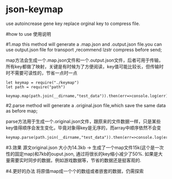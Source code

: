 # json-keymap
use autoincrease gene key replace orginal key to compress file.

#how to use 使用说明

#1.map this method will generate a .map.json and .output.json file.you can use output.json file for transport ,recommend lzstr compress before send; 

map方法会生成一个.map.json文件和一个.output.json文件，后者可用于传输，所有key都做了映射，关键是有时候为了方便阅读，key值可能比较长，但传输时时不需要可读性的，节省一点时一点

```
let keymap = require("./keymap")
let path = require("path")
 keymap.map(path.join(__dirname,"test_data")).then(err=>console.log(err))
```

#2.parse method will generate a .original.json file,which save the same data as before map;

parse方法用于生成一个.original.json文件，跟原来的文件数据一样，只是某些key值得顺序会发生变化，毕竟对象得key是无序的，而array中顺序依然不会变

```
keymap.parse(path.join(__dirname,"test_data")).then(err=>console.log(err))
```


#3.效果
源文original.json 大小为14.3kb -> 生成了一个map文件15k(这个是一次性的固定map)和7kb的ouput.json, 通过将很长的key缩小减少了50%. 如果是大量需要实时同步的数据，例如游戏数据等，节省的数据还是挺客观的.

#4.更好的办法
将原值map成一个个的数组或者嵌套的数据，仍需探索
